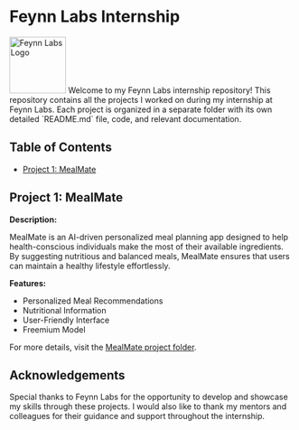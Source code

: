 # Feynn Labs Internship
<img src="https://feynnlabs.com/wp-content/uploads/2021/04/cropped-logo_coloured.jpg" alt="Feynn Labs Logo" width="100"/>
Welcome to my Feynn Labs internship repository! This repository contains all the projects I worked on during my internship at Feynn Labs. Each project is organized in a separate folder with its own detailed `README.md` file, code, and relevant documentation.

## Table of Contents

- [Project 1: MealMate](#project-1-mealmate)


## Project 1: MealMate

**Description:** 

MealMate is an AI-driven personalized meal planning app designed to help health-conscious individuals make the most of their available ingredients. By suggesting nutritious and balanced meals, MealMate ensures that users can maintain a healthy lifestyle effortlessly.

**Features:**
- Personalized Meal Recommendations
- Nutritional Information
- User-Friendly Interface
- Freemium Model

For more details, visit the [MealMate project folder](/PROJECT-1%20MealMate).




## Acknowledgements

Special thanks to Feynn Labs for the opportunity to develop and showcase my skills through these projects. I would also like to thank my mentors and colleagues for their guidance and support throughout the internship.
